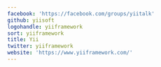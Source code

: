 ```yaml
---
facebook: 'https://facebook.com/groups/yiitalk'
github: yiisoft
logohandle: yiiframework
sort: yiiframework
title: Yii
twitter: yiiframework
website: 'https://www.yiiframework.com/'
---
```


